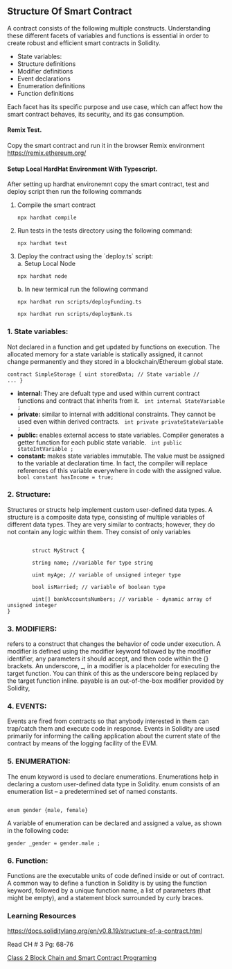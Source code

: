 <h2> Structure Of Smart Contract </h2>
A contract consists of the following multiple constructs. Understanding these different facets of variables and functions is essential in order to create robust and efficient smart contracts in Solidity.

<ul>
  <li>State variables:</li>
  <li>Structure definitions</li>
  <li>Modifier definitions</li>
  <li>Event declarations</li>
  <li>Enumeration definitions</li>
  <li>Function definitions</li>
</ul>

Each facet has its specific purpose and use case, which can affect how the smart contract behaves, its security, and its gas consumption.

<h4>Remix Test.</h4>
<p> Copy the smart contract and run it in the browser Remix environment <a href="https://remix.ethereum.org/">https://remix.ethereum.org/</a> </p>

<h4>Setup Local HardHat Environment With Typescript.</h4>
<p>After setting up hardhat environemnt copy the smart contract, test and deploy script then run the following commands</p>
<ol>
 <li>Compile the smart contract</li>
  <pre><code>npx hardhat compile</code></pre>
  <li>Run tests in the tests directory using the following command:</li>
  <pre><code>npx hardhat test</code></pre>
  <li>Deploy the contract using the `deploy.ts` script:</li>
    a. Setup Local Node
    <pre><code>npx hardhat node</code></pre>
    b. In new termical run the following command
  <pre><code>npx hardhat run scripts/deployFunding.ts</code></pre>
    <pre><code>npx hardhat run scripts/deployBank.ts</code></pre>

</ol>

<h3> 1. State variables:  </h3>

Not declared in a function and get updated by functions on execution. The allocated memory for a state variable is statically assigned, it cannot change permanently and they stored in a blockchain/Ethereum global state.

<code>contract SimpleStorage {
uint storedData; // State variable
// ...
}</code>

<ul>
<li> <b> internal: </b> They are defualt type and used within current contract functions and contract that inherits from it.  <code> int internal StateVariable ; </code> </li>
<li> <b> private: </b> similar to internal with additional constraints. They cannot be used even within derived contracts.  <code> int private privateStateVariable ; </code> </li>
<li> <b> public: </b>  enables external access to state variables. Compiler generates a getter function for each public state variable.  <code> int public stateIntVariable ; </code></li>
<li> <b>constant: </b> makes state variables immutable. The value must be assigned to the variable at declaration time. In fact, the compiler will replace references of this variable everywhere in code with the assigned value.   <code> bool constant hasIncome = true; </code> </li>
</ul>

<h3> 2. Structure:  </h3>

Structures or structs help implement custom user-defined data types. A structure is a composite data type, consisting of multiple variables of different data types. They are very
similar to contracts; however, they do not contain any logic within them. They consist of only variables

<pre><code>
        struct MyStruct {

        string name; //variable for type string

        uint myAge; // variable of unsigned integer type

        bool isMarried; // variable of boolean type

        uint[] bankAccountsNumbers; // variable - dynamic array of unsigned integer
}
</code></pre>

<h3> 3. MODIFIERS:  </h3>
refers to a construct that changes the behavior of code under execution. A modifier is defined using the modifier keyword followed by the modifier identifier, any parameters it should accept, and then code within the {} brackets. An underscore, _, in a modifier is a placeholder for executing the target function. You can think of this as the underscore being replaced by the target function inline. payable is an out-of-the-box modifier provided by Solidity,

<h3> 4. EVENTS:  </h3>

Events are fired from contracts so that anybody interested in them can trap/catch them and execute code in response. Events in Solidity are used primarily for informing the calling application about the current state of the contract by means of the logging facility of the EVM.

<h3> 5. ENUMERATION:  </h3>

The enum keyword is used to declare enumerations. Enumerations help in declaring a custom user-defined data type in Solidity. enum consists of an enumeration list – a predetermined set of named constants.

<pre><code>
enum gender {male, female}
</code></pre>

A variable of enumeration can be declared and assigned a value, as shown in the following code:

<pre><code>gender _gender = gender.male ;</code></pre>

<h3> 6. Function:  </h3>
Functions are the executable units of code defined inside or out of contract.
A common way to define a function in Solidity is by using the function keyword, followed by a unique function name, a list of parameters (that might be empty), and a statement block surrounded by curly braces.

<h3>Learning Resources </h3>

https://docs.soliditylang.org/en/v0.8.19/structure-of-a-contract.html

Read CH # 3 Pg: 68-76

<a href='https://www.youtube.com/watch?v=mXuY7Sp5jmw'> Class 2 Block Chain and Smart Contract Programing </a>
